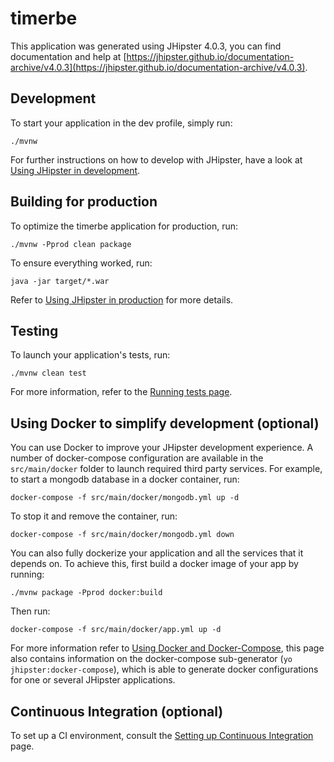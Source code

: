 # timerbe
This application was generated using JHipster 4.0.3, you can find documentation and help at [https://jhipster.github.io/documentation-archive/v4.0.3](https://jhipster.github.io/documentation-archive/v4.0.3).

## Development

To start your application in the dev profile, simply run:

    ./mvnw


For further instructions on how to develop with JHipster, have a look at [Using JHipster in development][].


## Building for production

To optimize the timerbe application for production, run:

    ./mvnw -Pprod clean package

To ensure everything worked, run:

    java -jar target/*.war


Refer to [Using JHipster in production][] for more details.

## Testing

To launch your application's tests, run:

    ./mvnw clean test

For more information, refer to the [Running tests page][].

## Using Docker to simplify development (optional)

You can use Docker to improve your JHipster development experience. A number of docker-compose configuration are available in the `src/main/docker` folder to launch required third party services.
For example, to start a mongodb database in a docker container, run:

    docker-compose -f src/main/docker/mongodb.yml up -d

To stop it and remove the container, run:

    docker-compose -f src/main/docker/mongodb.yml down

You can also fully dockerize your application and all the services that it depends on.
To achieve this, first build a docker image of your app by running:

    ./mvnw package -Pprod docker:build

Then run:

    docker-compose -f src/main/docker/app.yml up -d

For more information refer to [Using Docker and Docker-Compose][], this page also contains information on the docker-compose sub-generator (`yo jhipster:docker-compose`), which is able to generate docker configurations for one or several JHipster applications.

## Continuous Integration (optional)

To set up a CI environment, consult the [Setting up Continuous Integration][] page.

[JHipster Homepage and latest documentation]: https://jhipster.github.io
[JHipster 4.0.3 archive]: https://jhipster.github.io/documentation-archive/v4.0.3

[Using JHipster in development]: https://jhipster.github.io/documentation-archive/v4.0.3/development/
[Using Docker and Docker-Compose]: https://jhipster.github.io/documentation-archive/v4.0.3/docker-compose
[Using JHipster in production]: https://jhipster.github.io/documentation-archive/v4.0.3/production/
[Running tests page]: https://jhipster.github.io/documentation-archive/v4.0.3/running-tests/
[Setting up Continuous Integration]: https://jhipster.github.io/documentation-archive/v4.0.3/setting-up-ci/


